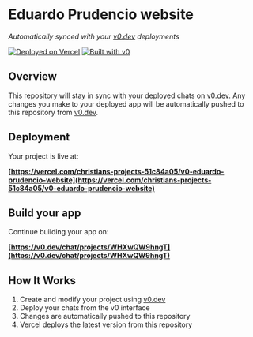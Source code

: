 # Eduardo Prudencio website

*Automatically synced with your [v0.dev](https://v0.dev) deployments*

[![Deployed on Vercel](https://img.shields.io/badge/Deployed%20on-Vercel-black?style=for-the-badge&logo=vercel)](https://vercel.com/christians-projects-51c84a05/v0-eduardo-prudencio-website)
[![Built with v0](https://img.shields.io/badge/Built%20with-v0.dev-black?style=for-the-badge)](https://v0.dev/chat/projects/WHXwQW9hngT)

## Overview

This repository will stay in sync with your deployed chats on [v0.dev](https://v0.dev).
Any changes you make to your deployed app will be automatically pushed to this repository from [v0.dev](https://v0.dev).

## Deployment

Your project is live at:

**[https://vercel.com/christians-projects-51c84a05/v0-eduardo-prudencio-website](https://vercel.com/christians-projects-51c84a05/v0-eduardo-prudencio-website)**

## Build your app

Continue building your app on:

**[https://v0.dev/chat/projects/WHXwQW9hngT](https://v0.dev/chat/projects/WHXwQW9hngT)**

## How It Works

1. Create and modify your project using [v0.dev](https://v0.dev)
2. Deploy your chats from the v0 interface
3. Changes are automatically pushed to this repository
4. Vercel deploys the latest version from this repository